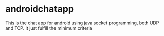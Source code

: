 # androidchatapp
This is the chat app for android using java socket programming, both UDP and TCP. It just fulfill the minimum criteria
